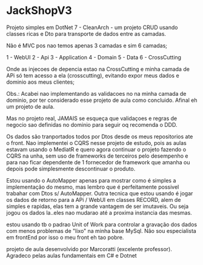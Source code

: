 # JackShopV3

Projeto simples em DotNet 7 - CleanArch - um projeto CRUD usando classes ricas e Dto para transporte de dados entre as camadas.

Não é MVC pos nao temos apenas 3 camadas e sim 6 camadas;

1 - WebUI
2 - Api
3 - Application
4 - Domain
5 - Data
6 - CrossCutting

Onde as injecoes de depencia estao na CrossCutting e minha camada de APi só tem acesso a ela (crosscutting), evitando expor meus dados e dominio aos meus clientes;

Obs.: Acabei nao implementando as validacoes no na minha camada de dominio, por ter considerado esse projeto de aula como concluido. Afinal eh um projeto de aula.

Mas no projeto real, JAMAIS se esqueça que validaçoes e regras de negocio sao definidas no dominio para seguir oq recomenda o DDD.

Os dados são tranportados todos por Dtos desde os meus repositorios ate o front. Nao implementei o CQRS nesse projeto de estudo, pois as aulas estavam usando o MediatR e quero agora continuar o projeto fazendo o CQRS na unha, sem uso de frameworks de terceiros pelo desempenho e para nao ficar dependente de 1 fornecedor de framework que amanha ou depois pode simplesmente descontinuar o produto.

Estou usando o AutoMapper apenas para mostrar como é simples a implementação do mesmo, mas lembro que é perfeitamente possivel trabahar com Dtos s/ AutoMapper. Outra tecnica que estou usando é jogar os dados de retorno para a APi / WebUI em classes RECORD, alem de simples e rapidas, elas tem a grande vantagem de ser imutaveis. Ou seja jogou os dados la..eles nao mudarao até a proxima instancia das mesmas.

estou usando tb o padrao Unit of Work para controlar a gravação dos dados com menos problemas de "lixo" na minha base MySql. Não sou especialista em frontEnd por isso o meu front eh tao pobre.

projeto de aula desenvolvido por Marcoratti (excelente professor). Agradeco pelas aulas fundamentais em C# e Dotnet
